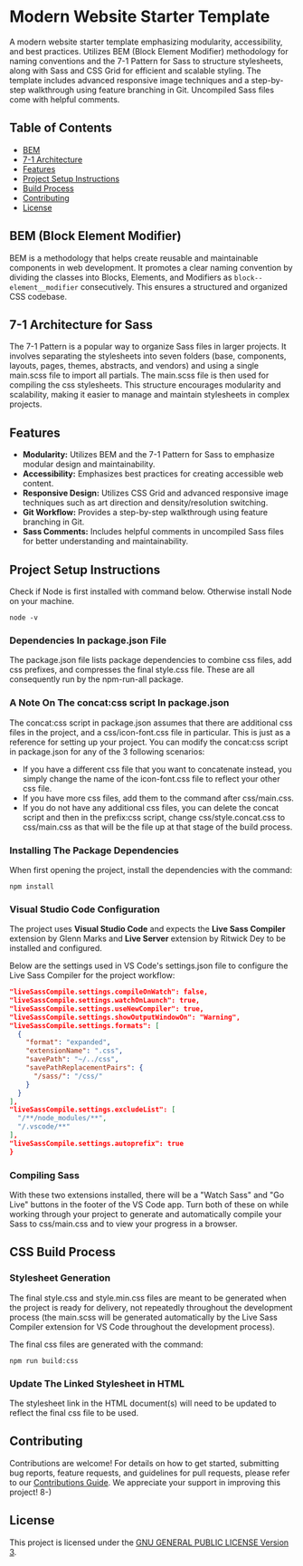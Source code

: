 # Modern Website Starter Template

A modern website starter template emphasizing modularity, accessibility, and best practices. Utilizes BEM (Block Element Modifier) methodology for naming conventions and the 7-1 Pattern for Sass to structure stylesheets, along with Sass and CSS Grid for efficient and scalable styling. The template includes advanced responsive image techniques and a step-by-step walkthrough using feature branching in Git. Uncompiled Sass files come with helpful comments.

## Table of Contents
- [BEM](#bem-block-element-modifier)
- [7-1 Architecture](#7-1-architecture)
- [Features](#features)
- [Project Setup Instructions](#project-setup-instructions)
- [Build Process](#build-process)
- [Contributing](#contributing)
- [License](#license)


## BEM (Block Element Modifier)
BEM is a methodology that helps create reusable and maintainable components in web development. It promotes a clear naming convention by dividing the classes into Blocks, Elements, and Modifiers as `block--element__modifier` consecutively. This ensures a structured and organized CSS codebase.


## 7-1 Architecture for Sass
The 7-1 Pattern is a popular way to organize Sass files in larger projects. It involves separating the stylesheets into seven folders (base, components, layouts, pages, themes, abstracts, and vendors) and using a single main.scss file to import all partials. The main.scss file is then used for compiling the css stylesheets. This structure encourages modularity and scalability, making it easier to manage and maintain stylesheets in complex projects.


## Features
- **Modularity:** Utilizes BEM and the 7-1 Pattern for Sass to emphasize modular design and maintainability.
- **Accessibility:** Emphasizes best practices for creating accessible web content.
- **Responsive Design:** Utilizes CSS Grid and advanced responsive image techniques such as art direction and density/resolution switching.
- **Git Workflow:** Provides a step-by-step walkthrough using feature branching in Git.
- **Sass Comments:** Includes helpful comments in uncompiled Sass files for better understanding and maintainability.


## Project Setup Instructions
Check if Node is first installed with command below. Otherwise install Node on your machine.

`node -v`

### Dependencies In package.json File
The package.json file lists package dependencies to combine css files, add css prefixes, and compresses the final style.css file. These are all consequently run by the npm-run-all package. 


### A Note On The concat:css script In package.json
The concat:css script in package.json assumes that there are additional css files in the project, and a css/icon-font.css file in particular. This is just as a reference for setting up your project. You can modify the concat:css script in package.json for any of the 3 following scenarios: 
- If you have a different css file that you want to concatenate instead, you simply change the name of the icon-font.css file to reflect your other css file. 
- If you have more css files, add them to the command after css/main.css. 
- If you do not have any additional css files, you can delete the concat script and then in the prefix:css script, change css/style.concat.css to css/main.css as that will be the file up at that stage of the build process.

### Installing The Package Dependencies
When first opening the project, install the dependencies with the command:

`npm install`

### Visual Studio Code Configuration
The project uses __Visual Studio Code__ and expects the __Live Sass Compiler__ extension by Glenn Marks and __Live Server__ extension by Ritwick Dey to be installed and configured. 

Below are the settings used in VS Code's settings.json file to configure the Live Sass Compiler for the project workflow:
    

```json
"liveSassCompile.settings.compileOnWatch": false,
"liveSassCompile.settings.watchOnLaunch": true,
"liveSassCompile.settings.useNewCompiler": true,
"liveSassCompile.settings.showOutputWindowOn": "Warning",
"liveSassCompile.settings.formats": [
  {
    "format": "expanded",
    "extensionName": ".css",
    "savePath": "~/../css",
    "savePathReplacementPairs": {
      "/sass/": "/css/"
    }
  }
],
"liveSassCompile.settings.excludeList": [
  "/**/node_modules/**",
  "/.vscode/**"
],
"liveSassCompile.settings.autoprefix": true
}
```

### Compiling Sass 
With these two extensions installed, there will be a "Watch Sass" and "Go Live" buttons in the footer of the VS Code app. Turn both of these on while working through your project to generate and automatically compile your Sass to css/main.css and to view your progress in a browser.


## CSS Build Process
### Stylesheet Generation

The final style.css and style.min.css files are meant to be generated when the project is ready for delivery, not repeatedly throughout the development process (the main.scss will be generated automatically by the Live Sass Compiler extension for VS Code throughout the development process). 

The final css files are generated with the command: 

`npm run build:css`


### Update The Linked Stylesheet in HTML
The stylesheet link in the HTML document(s) will need to be updated to reflect the final css file to be used.


## Contributing

Contributions are welcome! For details on how to get started, submitting bug reports, feature requests, and guidelines for pull requests, please refer to our [Contributions Guide](https://github.com/indigetal/modern-website-starter/blob/main/CONTRIBUTING.md). We appreciate your support in improving this project! 8-)


## License

This project is licensed under the [GNU GENERAL PUBLIC LICENSE Version 3](https://www.gnu.org/licenses/gpl-3.0.en.html).



